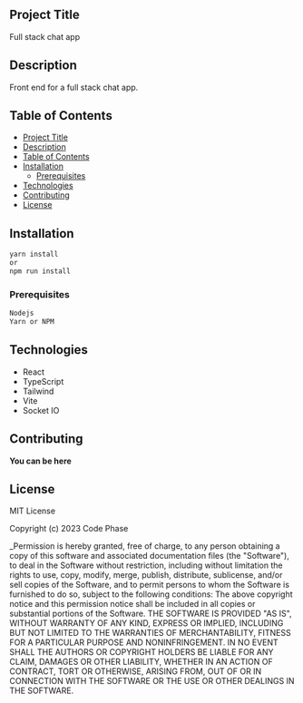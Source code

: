 ## Project Title
Full stack chat app

## Description

Front end for a full stack chat app.
## Table of Contents

- [Project Title](#project-title)
- [Description](#description)
- [Table of Contents](#table-of-contents)
- [Installation](#installation)
  - [Prerequisites](#prerequisites)
- [Technologies](#technologies)
- [Contributing](#contributing)
- [License](#license)

## Installation

```bash
yarn install
or
npm run install
```

### Prerequisites

```bash
Nodejs
Yarn or NPM
```

## Technologies

- React
- TypeScript
- Tailwind
- Vite
- Socket IO
  

## Contributing

**You can be here**

## License

MIT License

Copyright (c) 2023 Code Phase

_Permission is hereby granted, free of charge, to any person obtaining a copy of
this software and associated documentation files (the "Software"), to deal in
the Software without restriction, including without limitation the rights to
use, copy, modify, merge, publish, distribute, sublicense, and/or sell copies of
the Software, and to permit persons to whom the Software is furnished to do so,
subject to the following conditions: The above copyright notice and this
permission notice shall be included in all copies or substantial portions of the
Software. THE SOFTWARE IS PROVIDED "AS IS", WITHOUT WARRANTY OF ANY KIND,
EXPRESS OR IMPLIED, INCLUDING BUT NOT LIMITED TO THE WARRANTIES OF
MERCHANTABILITY, FITNESS FOR A PARTICULAR PURPOSE AND NONINFRINGEMENT. IN NO
EVENT SHALL THE AUTHORS OR COPYRIGHT HOLDERS BE LIABLE FOR ANY CLAIM, DAMAGES OR
OTHER LIABILITY, WHETHER IN AN ACTION OF CONTRACT, TORT OR OTHERWISE, ARISING
FROM, OUT OF OR IN CONNECTION WITH THE SOFTWARE OR THE USE OR OTHER DEALINGS IN
THE SOFTWARE.
